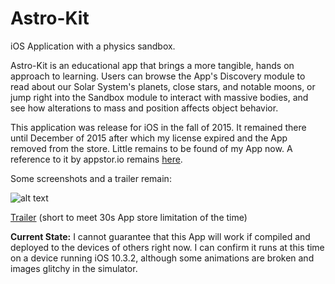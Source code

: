 # Astro-Kit
iOS Application with a physics sandbox. 

Astro-Kit is an educational app that brings a more tangible, hands on approach to learning. Users can browse the App's Discovery module to read about our Solar System's planets, close stars, and notable moons, or jump right into the Sandbox module to interact with massive bodies, and see how alterations to mass and position affects object behavior.

This application was release for iOS in the fall of 2015. It remained there until December of 2015 after which my license expired and the App removed from the store. 
Little remains to be found of my App now. A reference to it by appstor.io remains [here](http://astro-kit-bzr1zo.appstor.io).

Some screenshots and a trailer remain: 

![alt text](http://4.bp.blogspot.com/-44ba8ekYwqM/Va-vpYpQ2NI/AAAAAAAAA04/W9_Ed2rA-jA/s1600/Game%2BPreview.png)

[Trailer](https://vimeo.com/134171264) (short to meet 30s App store limitation of the time)

**Current State:** I cannot guarantee that this App will work if compiled and deployed to the devices of others right now. I can confirm it runs at this time on a device running iOS 10.3.2, although some animations are broken and images glitchy in the simulator. 
